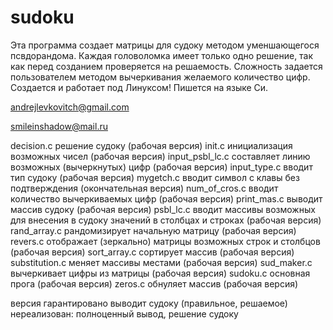 # sudoku

Эта программа создает матрицы для судоку методом уменшающегося псвдорандома. Каждая головоломка имеет только одно решение, так как перед созданием проверяется на решаемость. Сложность задается пользователем методом вычеркивания желаемого количество цифр.
Создается и работает под Линуксом!
Пишется на языке Си.

andrejlevkovitch@gmail.com

smileinshadow@mail.ru

decision.c решение судоку (рабочая версия)
init.c инициализация возможных чисел (рабочая версия)
input_psbl_lc.c составляет линию возможных (вычеркнутых) цифр (рабочая версия)
input_type.c вводит тип судоку (рабочая версия)
mygetch.c вводит символ с клавы без подтверждения (окончательная версия)
num_of_cros.c вводит количество вычеркиваемых цифр (рабочая версия)
print_mas.c выводит массив судоку (рабочая версия)
psbl_lc.c вводит массивы возможных для внесения в судоку значений в столбцах и строках (рабочая версия)
rand_array.c рандомизирует начальную матрицу (рабочая версия)
revers.c отображает (зеркально) матрицы возможных строк и столбцов (рабочая версия)
sort_array.c сортирует массив (рабочая версия)
substitution.c меняет массивы местами (рабочая версия)
sud_maker.c вычеркивает цифры из матрицы (рабочая версия)
sudoku.c основная прога (рабочая версия)
zeros.c обнуляет массив (рабочая версия)

версия гарантировано выводит судоку (правильное, решаемое)
нереализован: полноценный вывод, решение судоку
